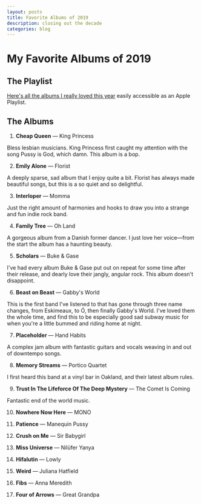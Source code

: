 ```yaml
---
layout: posts
title: Favorite Albums of 2019
description: closing out the decade
categories: blog
---
```



# My Favorite Albums of 2019

## The Playlist

[Here's all the albums I really loved this year](https://music.apple.com/us/playlist/favorites-of-2019/pl.u-vp3jjIrk0xN) easily accessible as an Apple Playlist.

## The Albums

1) **Cheap Queen** — King Princess
  
  Bless lesbian musicians. King Princess first caught my attention with the song Pussy is God, which damn. This album is a bop.
  
2) **Emily Alone** — Florist
  
  A deeply sparse, sad album that I enjoy quite a bit. Florist has always made beautiful songs, but this is a so quiet and so delightful.
  
3) **Interloper** — Momma
  
  Just the right amount of harmonies and hooks to draw you into a strange and fun indie rock band.

4) **Family Tree** — Oh Land
  
  A gorgeous album from a Danish former dancer. I just love her voice—from the start the album has a haunting beauty.

5) **Scholars** — Buke & Gase
  
  I've had every album Buke & Gase put out on repeat for some time after their release, and dearly love their jangly, angular rock. This album doesn't disappoint.

6) **Beast on Beast** — Gabby's World
  
  This is the first band I've listened to that has gone through three name changes, from Eskimeaux, to Ó, then finally Gabby's World. I've loved them the whole time, and find this to be especially good sad subway music for when you're a little bummed and riding home at night.

7) **Placeholder** — Hand Habits
  
  A complex jam album with fantastic guitars and vocals weaving in and out of downtempo songs.

8) **Memory Streams** — Portico Quartet
  
  I first heard this band at a vinyl bar in Oakland, and their latest album rules.

9) **Trust In The Lifeforce Of The Deep Mystery** — The Comet Is Coming
  
  Fantastic end of the world music.

10) **Nowhere Now Here** — MONO

11) **Patience** — Manequin Pussy

12) **Crush on Me** — Sir Babygirl

13) **Miss Universe** — Nilüfer Yanya

14) **Hifalutin** — Lowly

15) **Weird** — Juliana Hatfield

16) **Fibs** — Anna Meredith

17) **Four of Arrows** — Great Grandpa
